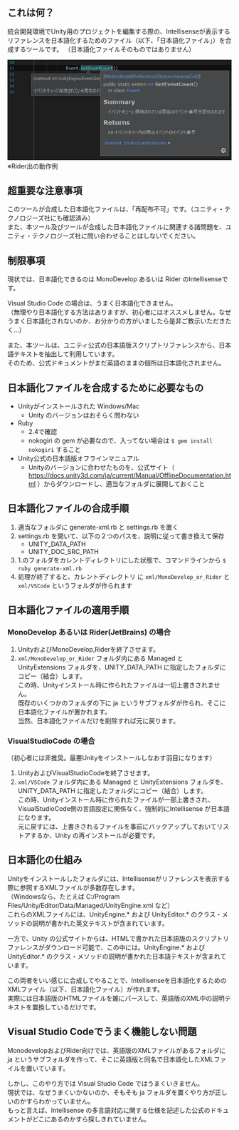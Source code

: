 ## これは何？

統合開発環境でUnity用のプロジェクトを編集する際の、Intellisenseが表示するリファレンスを日本語化するためのファイル（以下、「日本語化ファイル」）を合成するツールです。
（日本語化ファイルそのものではありません）

![](./doc/rider.png)  
※Rider出の動作例

## 超重要な注意事項

このツールが合成した日本語化ファイルは、「再配布不可」です。（ユニティ・テクノロジーズ社にも確認済み）  
また、本ツール及びツールが合成した日本語化ファイルに関連する諸問題を、ユニティ・テクノロジーズ社に問い合わせることはしないでください。


## 制限事項

現状では、日本語化できるのは MonoDevelop あるいは Rider のIntellisenseです。

Visual Studio Code の場合は、うまく日本語化できません。  
（無理やり日本語化する方法はありますが、初心者にはオススメしません。なぜうまく日本語化されないのか、お分かりの方がいましたら是非ご教示いただきたく…）

また、本ツールは、ユニティ公式の日本語版スクリプトリファレンスから、日本語テキストを抽出して利用しています。  
そのため、公式ドキュメントがまだ英語のままの個所は日本語化されません。


## 日本語化ファイルを合成するために必要なもの

- Unityがインストールされた Windows/Mac
  - Unity のバージョンはおそらく問わない
- Ruby
  - 2.4で確認
  - nokogiri の gem が必要なので、入ってない場合は `$ gem install nokogiri` すること
- Unity公式の日本語版オフラインマニュアル
  - Unityのバージョンに合わせたものを、公式サイト（ https://docs.unity3d.com/ja/current/Manual/OfflineDocumentation.html ）からダウンロードし、適当なフォルダに展開しておくこと


## 日本語化ファイルの合成手順

1. 適当なフォルダに generate-xml.rb と settings.rb を置く
2. settings.rb を開いて、以下の２つのパスを、説明に従って書き換えて保存
   - UNITY_DATA_PATH
   - UNITY_DOC_SRC_PATH  
3. 1.のフォルダをカレントディレクトリにした状態で、コマンドラインから
   `$ ruby generate-xml.rb`
4. 処理が終了すると、カレントディレクトリ に `xml/MonoDevelop_or_Rider` と `xml/VSCode` というフォルダが作られます


## 日本語化ファイルの適用手順

### MonoDevelop あるいは Rider(JetBrains) の場合

1. UnityおよびMonoDevelop,Riderを終了させます。
2. `xml/MonoDevelop_or_Rider` フォルダ内にある Managed と UnityExtensions フォルダを、UNITY_DATA_PATH に指定したフォルダにコピー（結合）します。  
この時、Unityインストール時に作られたファイルは一切上書きされません。  
既存のいくつかのフォルダの下に ja というサブフォルダが作られ、そこに日本語化ファイルが置かれます。  
当然、日本語化ファイルだけを削除すれば元に戻ります。


### VisualStudioCode の場合

（初心者には非推奨。最悪Unityをインストールしなおす羽目になります）

1. UnityおよびVisualStudioCodeを終了させます。
2. `xml/VSCode` フォルダ内にある Managed と UnityExtensions フォルダを、UNITY_DATA_PATH に指定したフォルダにコピー（結合）します。  
この時、Unityインストール時に作られたファイルが一部上書きされ、VisualStudioCode側の言語設定に関係なく、強制的にIntellisense が日本語になります。  
元に戻すには、上書きされるファイルを事前にバックアップしておいてリストアするか、Unity の再インストールが必要です。


## 日本語化の仕組み

Unityをインストールしたフォルダには、Intellisenseがリファレンスを表示する際に参照するXMLファイルが多数存在します。  
（Windowsなら、たとえば C:/Program Files/Unity/Editor/Data/Managed/UnityEngine.xml など）  
これらのXMLファイルには、UnityEngine.* および UnityEditor.* のクラス・メソッドの説明が書かれた英文テキストが含まれています。  

一方で、Unity の公式サイトからは、HTMLで書かれた日本語版のスクリプトリファレンスがダウンロード可能で、この中には。UnityEngine.* および UnityEditor.* のクラス・メソッドの説明が書かれた日本語テキストが含まれています。

この両者をいい感じに合成してやることで、Intellisenseを日本語化するためのXMLファイル（以下、日本語化ファイル）が作れます。  
実際には日本語版のHTMLファイルを雑にパースして、英語版のXML中の説明テキストを置換しているだけです。


## Visual Studio Codeでうまく機能しない問題

MonodevelopおよびRider向けでは、英語版のXMLファイルがあるフォルダに ja というサブフォルダを作って、そこに英語版と同名で日本語化したXMLファイルを置いています。

しかし、このやり方では Visual Studio Code ではうまくいきません。  
現状では、なぜうまくいかないのか、そもそも ja フォルダを置くやり方が正しいのかすらわかっていません。  
もっと言えば、Intellisense の多言語対応に関する仕様を記述した公式のドキュメントがどこにあるのかすら探しきれていません。  
